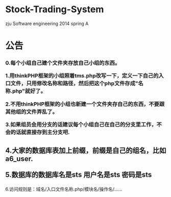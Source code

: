 Stock-Trading-System
====================

zju Software engineering 2014 spring A


<h1>公告</h1>

<h3>
	<p>0.每个小组自己建个文件夹存放自己小组的东西。
	<p>1.用thinkPHP框架的小组照着tms.php改写一下，定义一下自己的入口文件，只用修改名称和路径，然后把这个php文件存成"名称.php"就好了。
	<p>2.不用thinkPHP框架的小组也新建一个文件夹存自己的东西，不要跟其他组的文件弄乱了。
	<p>3.如果组员会用分支的话建议每个小组自己在自己的分支里工作，不会的话就直接存到主分支吧.
	<h2>4.大家的数据库表加上前缀，前缀是自己的组名，比如a6_user.
	<p>	5.数据库的数据库名是sts 用户名是sts 密码是sts
	</h2>
</h3>

<P>6.访问规则是：域名/入口文件名称.php/模块名/操作名/……



